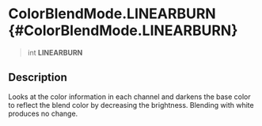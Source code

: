 ColorBlendMode.LINEARBURN {#ColorBlendMode.LINEARBURN}
=========================

> int **LINEARBURN**

Description
-----------

Looks at the color information in each channel and darkens the base
color to reflect the blend color by decreasing the brightness. Blending
with white produces no change.
